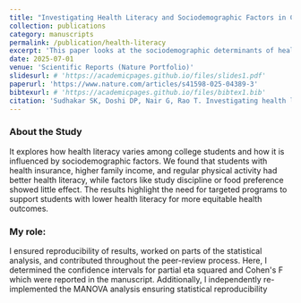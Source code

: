 ```yaml
---
title: "Investigating Health Literacy and Sociodemographic Factors in College Students"
collection: publications
category: manuscripts
permalink: /publication/health-literacy
excerpt: 'This paper looks at the sociodemographic determinants of health literacy'
date: 2025-07-01
venue: 'Scientific Reports (Nature Portfolio)'
slidesurl: # 'https://academicpages.github.io/files/slides1.pdf'
paperurl: 'https://www.nature.com/articles/s41598-025-04389-3'
bibtexurl: # 'https://academicpages.github.io/files/bibtex1.bib'
citation: 'Sudhakar SK, Doshi DP, Nair G, Rao T. Investigating health literacy and sociodemographic factors in college students. Scientific Reports. 2025 Jul 1;15(1):20455.'
---
```


### About the Study
It explores how health literacy varies among college students and how it is influenced by sociodemographic factors. We found that students with health insurance, higher family income, and regular physical activity had better health literacy, while factors like study discipline or food preference showed little effect. The results highlight the need for targeted programs to support students with lower health literacy for more equitable health outcomes.

### My role:
I ensured reproducibility of results, worked on parts of the statistical analysis, and contributed throughout the peer-review process. Here, I determined the confidence intervals for partial eta squared and Cohen's F which were reported in the manuscript. Additionally, I independently re-implemented the MANOVA analysis ensuring statistical reproducibility  

